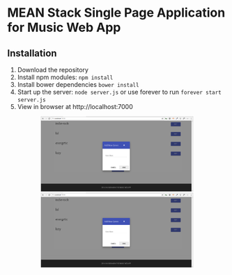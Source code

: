 # MEAN Stack Single Page Application for Music Web App

## Installation
1. Download the repository
2. Install npm modules: `npm install`
3. Install bower dependencies `bower install`
4. Start up the server: `node server.js` or use forever to run `forever start server.js`
5. View in browser at http://localhost:7000


<p align="center">
  <img src="https://github.com/rahulchanglani/Suraagini/blob/master/public/snapshots/Add%20New%20Genre.png" width="350"/>
  <img src="https://github.com/rahulchanglani/Suraagini/blob/master/public/snapshots/Add%20New%20Genre.png" width="350"/>
</p>
